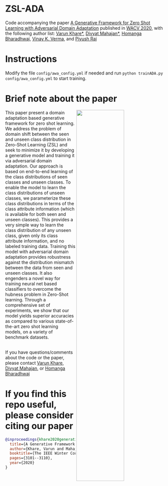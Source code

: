 # ZSL-ADA
Code accompanying the paper [A Generative Framework for Zero Shot Learning with Adversarial Domain Adaptation](https://arxiv.org/abs/1906.03038) published in [WACV 2020](http://wacv20.wacv.net/), with the following author list: [Varun Khare*](https://vkkhare.github.io/), [Divyat Mahajan*](https://divyat09.github.io/), [Homanga Bharadhwaj](https://homangab.github.io/), [Vinay K. Verma](), and [Piyush Rai](https://homangab.github.io/)

# Instructions

Modify the file `config/awa_config.yml` if needed and run `python trainADA.py config/awa_config.yml` to start training.

# Brief note about the paper
<img src="Overall.png" width=55% align="right">
This paper present a domain adaptation based generative framework for zero shot  learning. We address the problem of domain shift between the seen and unseen class distribution in Zero-Shot Learning (ZSL) and seek to minimize it by developing a generative model and training it via adversarial domain adaptation. Our approach is based on end-to-end learning of the class distributions of seen classes and unseen classes. To enable the model to learn the class distributions of unseen classes, we parameterize these class distributions in terms of the class attribute information (which is available for both seen and unseen classes). This provides a very simple way to learn the class distribution of any unseen class, given only its class attribute information, and no labeled training data. Training this model with adversarial domain adaptation provides robustness against the distribution mismatch between the data from seen and unseen classes. It also engenders a novel way for training neural net based classifiers to overcome the hubness problem in Zero-Shot learning. Through a comprehensive set of experiments, we show that our model yields superior accuracies as compared to various state-of-the-art zero shot learning models, on a variety of benchmark datasets.  

&nbsp;
&nbsp;
</br>
If you have questions/comments about the code or the paper, please contact [Varun Khare](http://home.iitk.ac.in/~varun/), [Divyat Mahajan](https://divyat09.github.io/), or [Homanga Bharadhwaj](https://homangab.github.io/)

# If you find this repo useful, please consider citing our paper

```bibtex
@inproceedings{khare2020generative,
  title={A Generative Framework for Zero Shot Learning with Adversarial Domain Adaptation},
  author={Khare, Varun and Mahajan, Divyat and Bharadhwaj, Homanga and Verma, Vinay Kumar and Rai, Piyush},
  booktitle={The IEEE Winter Conference on Applications of Computer Vision},
  pages={3101--3110},
  year={2020}
}
```
